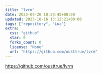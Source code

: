 ```yaml
---
title: "lvrm"
date: 2023-09-20 10:29:45+00:00
updated: 2023-10-16 13:12:21+00:00
tags: ["repository", "Lua"]
extra:
  css: "github"
  star: 0
  forks_count: 0
  license: "None"
  url: "https://github.com/ousttrue/lvrm"
---
```


<https://github.com/ousttrue/lvrm>

